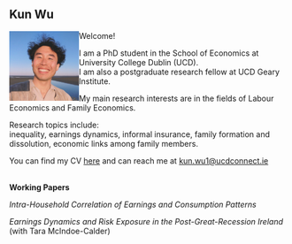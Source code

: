 <h2> 
  Kun Wu 
</h2>
 
<img align="left" width=25% height=25% src="/pics/linkedin.jpeg" alt="image" />

<!-- below is if to put pic in the middle (probably need to trim it first) -->
<!-- p as for the content -->
<!-- <p align="center">
  <img width=25% height=25% src="hi/linkedin.jpeg"> 
</p> -->

Welcome! 

I am a PhD student in the School of Economics at University College Dublin (UCD). <br>
I am also a postgraduate research fellow at UCD Geary Institute. 

My main research interests are in the fields of Labour Economics and Family Economics.

Research topics include: <br>
inequality, earnings dynamics, informal insurance, family formation and dissolution, economic links among family members.

You can find my CV [here](https://sites.google.com/view/wukun/cv?authuser=0) and can reach me at <kun.wu1@ucdconnect.ie>

\
**Working Papers**

_Intra-Household Correlation of Earnings and Consumption Patterns_

_Earnings Dynamics and Risk Exposure in the Post-Great-Recession Ireland_ <br> (with Tara McIndoe-Calder)
